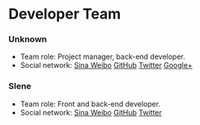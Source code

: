# Developer Team

### Unknown

- Team role: Project manager, back-end developer.
- Social network: [Sina Weibo](http://weibo.com/Obahua) [GitHub](https://github.com/Unknwon) [Twitter](https://twitter.com/joe2010xtmf) [Google+](https://plus.google.com/u/0/+JiahuaChen)

### Slene

- Team role: Front and back-end developer.
- Social network: [Sina Weibo](http://weibo.com/slene) [GitHub](https://github.com/slene) [Twitter](https://twitter.com/slene)